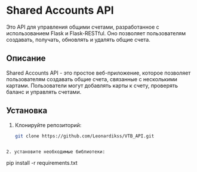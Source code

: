 # Shared Accounts API

Это API для управления общими счетами, разработанное с использованием Flask и Flask-RESTful. Оно позволяет пользователям создавать, получать, обновлять и удалять общие счета.

## Описание

Shared Accounts API - это простое веб-приложение, которое позволяет пользователям создавать общие счета, связанные с несколькими картами. Пользователи могут добавлять карты к счету, проверять баланс и управлять счетами.

## Установка

1. Клонируйте репозиторий:

   ```bash
   git clone https://github.com/Leonardikss/VTB_API.git
```

2. установите необходимые библиотеки:
```
   pip install -r requirements.txt
```